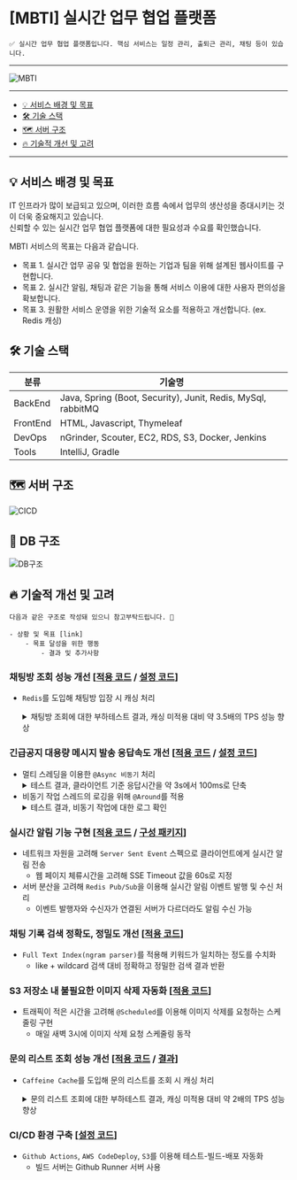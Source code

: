 # [MBTI] 실시간 업무 협업 플랫폼

```
✅ 실시간 업무 협업 플랫폼입니다. 핵심 서비스는 일정 관리, 출퇴근 관리, 채팅 등이 있습니다. 
```

---

![MBTI](https://github.com/zilyun/Final_Project/assets/40315922/e5f6b111-d665-4fa6-8680-5ff5408f0a13)

---

- [💡 서비스 배경 및 목표](#💡-서비스-배경-및-목표)
- [🛠️ 기술 스택](#🛠️-기술-스택)
- [🗺️ 서버 구조](#🗺️-서버-구조)
- [🔥 기술적 개선 및 고려](#🔥-기술적-개선-및-고려)

---

## 💡 서비스 배경 및 목표

IT 인프라가 많이 보급되고 있으며, 이러한 흐름 속에서 업무의 생산성을 증대시키는 것이 더욱 중요해지고 있습니다.</br>
신뢰할 수 있는 실시간 업무 협업 플랫폼에 대한 필요성과 수요를 확인했습니다.

MBTI 서비스의 목표는 다음과 같습니다.<br>

- 목표 1. 실시간 업무 공유 및 협업을 원하는 기업과 팀을 위해 설계된 웹사이트를 구현합니다.</br>
- 목표 2. 실시간 알림, 채팅과 같은 기능을 통해 서비스 이용에 대한 사용자 편의성을 확보합니다.</br>
- 목표 3. 원활한 서비스 운영을 위한 기술적 요소를 적용하고 개선합니다. (ex. Redis 캐싱)

## 🛠️ 기술 스택

| 분류       | 기술명                                                                   |
|----------|----------------------------------------------------------------------------|
| BackEnd  | Java, Spring (Boot, Security), Junit, Redis, MySql, rabbitMQ               |
| FrontEnd | HTML, Javascript, Thymeleaf                                                |
| DevOps   | nGrinder, Scouter, EC2, RDS, S3, Docker, Jenkins                           |   
| Tools    | IntelliJ, Gradle                                                           |

## 🗺️ 서버 구조

![CICD](https://github.com/zilyun/Final_Project/assets/40315922/cd2532f4-a1df-440b-860a-792e963a53c4)

## 💾 DB 구조

![DB구조](https://github.com/zilyun/Final_Project/assets/40315922/61cb8933-8e20-41c8-b8bd-9c60da76f08f)

## 🔥 기술적 개선 및 고려

```
다음과 같은 구조로 작성돼 있으니 참고부탁드립니다. 🙇

- 상황 및 목표 [link]
    - 목표 달성을 위한 행동
        - 결과 및 추가사항
```

### 채팅방 조회 성능 개선 [[적용 코드]() / [설정 코드]()]

- `Redis`를 도입해 채팅방 입장 시 캐싱 처리

  <details>
  <summary>채팅방 조회에 대한 부하테스트 결과, 캐싱 미적용 대비 약 3.5배의 TPS 성능 향상</summary>
  <div>
      <h4>[Ngrinder]</h4>
      <span>Cache 미적용</span>
      <img src="https://github.com/zilyun/Final_Project/assets/40315922/b2da3659-9498-4caa-b082-dbf88e68dbbe">
      <span>Cache 적용</span>
      <img src="https://github.com/zilyun/Final_Project/assets/40315922/bc27e31a-37c9-452d-903a-9cee8b56e53e">
  </div>
  <div>
      <h4>[Scouter]</h4>
      <span>Cache 미적용</span>
      <img src="https://github.com/zilyun/Final_Project/assets/40315922/ebd08602-df42-4936-89be-8767645791e1">
      <span>Cache 적용</span>
      <img src="https://github.com/zilyun/Final_Project/assets/40315922/d1d6c828-c932-4c78-910c-56b78430ab72">
  </div>
  </details>

### 긴급공지 대용량 메시지 발송 응답속도 개선 [[적용 코드]() / [설정 코드]()]

- 멀티 스레딩을 이용한 `@Async 비동기` 처리
  <details>
  <summary>테스트 결과, 클라이언트 기준 응답시간을 약 3s에서 100ms로 단축</summary>
      <h4>[비동기 처리 전]</h4>
      <img src="readme/image/async/sync_rt.png">
      <img src="readme/image/async/async_rt.png">
      <h4>[비동기 처리 후]</h4>
      <img width="388" alt="다운로드" src="https://github.com/Team-RecruTe/Anchor-Service/assets/58262954/9c9eba96-11d0-4d0d-9a62-09bf1f744b74">
  </details>
- 비동기 작업 스레드의 로깅을 위해 `@Around`를 적용
  <details>
  <summary>테스트 결과, 비동기 작업에 대한 로그 확인</summary>
      <img src="readme/image/async/mail_log_1.png">
      <img src="readme/image/async/mail_log_2.png">
  </details>

### 실시간 알림 기능 구현 [[적용 코드]() / [구성 패키지]()]

- 네트워크 자원을 고려해 `Server Sent Event` 스펙으로 클라이언트에게 실시간 알림 전송
    - 웹 페이지 체류시간을 고려해 SSE Timeout 값을 60s로 지정
- 서버 분산을 고려해 `Redis Pub/Sub`을 이용해 실시간 알림 이벤트 발행 및 수신 처리
    - 이벤트 발행자와 수신자가 연결된 서버가 다르더라도 알림 수신 가능

### 채팅 기록 검색 정확도, 정밀도 개선 [[적용 코드]()]

- `Full Text Index(ngram parser)`를 적용해 키워드가 일치하는 정도를 수치화
    - like + wildcard 검색 대비 정확하고 정밀한 검색 결과 반환

### S3 저장소 내 불필요한 이미지 삭제 자동화 [[적용 코드]()]

- 트래픽이 적은 시간을 고려해 `@Scheduled`를 이용해 이미지 삭제를 요청하는 스케줄링 구현
    - 매일 새벽 3시에 이미지 삭제 요청 스케줄링 동작

### 문의 리스트 조회 성능 개선 [[적용 코드]() / [결과](https://velog.io/@ziru/26.%EB%B0%B1%EC%97%94%EB%93%9C-%EA%B0%9C%EB%B0%9C%EC%9E%90-%EC%84%B1%EB%8A%A5-%EA%B0%9C%EC%84%A0-%EC%B4%88%EC%84%9D-%EB%8B%A4%EC%A7%80%EA%B8%B0)]

- `Caffeine Cache`를 도입해 문의 리스트를 조회 시 캐싱 처리

  <details>
  <summary>문의 리스트 조회에 대한 부하테스트 결과, 캐싱 미적용 대비 약 2배의 TPS 성능 향상</summary>
  <div>
      <h4>[Ngrinder]</h4>
      <span>Cache 미적용</span><br>
      <img alt="미적용" src="https://github.com/zilyun/Final_Project/assets/40315922/4c713b8a-6f0e-41a8-9eff-048813461577"><br>
      <span>Cache 적용</span><br>
      <img alt="적용" src="https://github.com/zilyun/Final_Project/assets/40315922/3893c591-8fab-48e5-baed-519efe1ffd3e">
  </div>
  </details>

### CI/CD 환경 구축 [[설정 코드](https://github.com/Team-RecruTe/Anchor-Service/blob/develop/.github/workflows/cicd.yml)]

- `Github Actions`, `AWS CodeDeploy`, `S3`를 이용해 테스트-빌드-배포 자동화
    - 빌드 서버는 Github Runner 서버 사용




